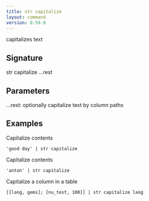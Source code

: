 ```yaml
---
title: str capitalize
layout: command
version: 0.59.0
---
```


capitalizes text

## Signature

str capitalize ...rest

## Parameters

  ...rest: optionally capitalize text by column paths

## Examples

Capitalize contents
```shell
'good day' | str capitalize
```

Capitalize contents
```shell
'anton' | str capitalize
```

Capitalize a column in a table
```shell
[[lang, gems]; [nu_test, 100]] | str capitalize lang
```

